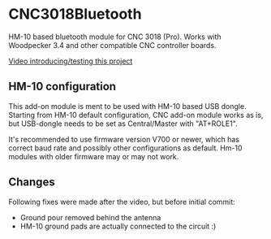 # CNC3018Bluetooth
 HM-10 based bluetooth module for CNC 3018 (Pro). Works with Woodpecker 3.4 and other compatible CNC controller boards.
 
 [Video introducing/testing this project](https://youtu.be/gbWO2Mq1XHM)

## HM-10 configuration
 This add-on module is ment to be used with HM-10 based USB dongle.
 Starting from HM-10 default configuration, CNC add-on module works as is, but USB-dongle needs to be set as Central/Master with "AT+ROLE1".
 
 It's recommended to use firmware version V700 or newer, which has correct baud rate and possibly other configurations as default. Hm-10 modules with older firmware may or may not work.
 
 ## Changes
 Following fixes were made after the video, but before initial commit:
 * Ground pour removed behind the antenna
 * HM-10 ground pads are actually connected to the circuit :)